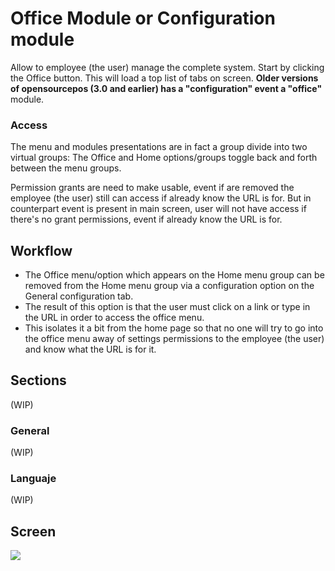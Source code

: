 # Office Module or Configuration module

Allow to employee (the user) manage the complete system. Start by clicking the Office button. This will load a top list of tabs on screen. **Older versions of opensourcepos (3.0 and earlier) has a "configuration" event a "office"** module.

### Access

The menu and modules presentations are in fact a group divide into two virtual groups: The Office and Home options/groups toggle back and forth between the menu groups.

Permission grants are need to make usable, event if are removed the employee (the user) still can access if already know the URL is for. But in counterpart event is present in main screen, user will not have access if there's no grant permissions, event if already know the URL is for.

## Workflow

* The Office menu/option which appears on the Home menu group can be removed from the Home menu group via a configuration option on the General configuration tab.
* The result of this option is that the user must click on a link or type in the URL in order to access the office menu.
* This isolates it a bit from the home page so that no one will try to go into the office menu away of settings permissions to the employee (the user) and know what the URL is for it.

## Sections

(WIP)

### General

(WIP)

### Languaje

(WIP)

## Screen

![](https://camo.githubusercontent.com/d81d457f771760f95ef80684068783a70ced4ec0/68747470733a2f2f6769746c61622e636f6d2f776562766e7a2f6f73706f736f732f7261772f6d61737465722f64656269616e4f73706f732f73637265656e73686f742d6f73706f732d646f63732d312d7374617274696e676d656e752e706e67)